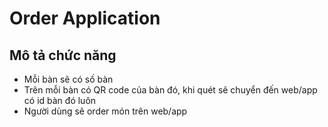 # Order Application

## Mô tả chức năng

- Mỗi bàn sẽ có số bàn
- Trên mỗi bàn có QR code của bàn đó, khi quét sẽ chuyển đến web/app có id bàn đó luôn
- Người dùng sẽ order món trên web/app